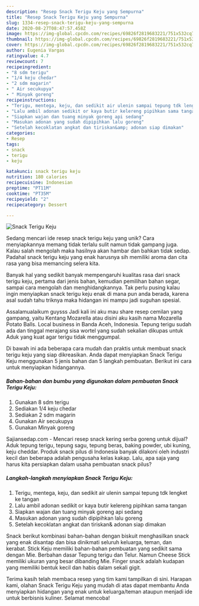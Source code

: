 ```yaml
---
description: "Resep Snack Terigu Keju yang Sempurna"
title: "Resep Snack Terigu Keju yang Sempurna"
slug: 1334-resep-snack-terigu-keju-yang-sempurna
date: 2020-08-27T08:47:57.458Z
image: https://img-global.cpcdn.com/recipes/69826f2819683221/751x532cq70/snack-terigu-keju-foto-resep-utama.jpg
thumbnail: https://img-global.cpcdn.com/recipes/69826f2819683221/751x532cq70/snack-terigu-keju-foto-resep-utama.jpg
cover: https://img-global.cpcdn.com/recipes/69826f2819683221/751x532cq70/snack-terigu-keju-foto-resep-utama.jpg
author: Eugenia Vargas
ratingvalue: 4.7
reviewcount: 7
recipeingredient:
- "8 sdm terigu"
- "1/4 keju chedar"
- "2 sdm magarin"
- " Air secukupya"
- " Minyak goreng"
recipeinstructions:
- "Terigu, mentega, keju, dan sedikit air ulenin sampai tepung tdk lengket ke tangan"
- "Lalu ambil adonan sedikit or kaya butir kelereng pipihkan sama tangan"
- "Siapkan wajan dan tuang minyak goreng api sedang"
- "Masukan adonan yang sudah dipipihkan lalu goreng"
- "Setelah kecoklatan angkat dan tiriskan&amp; adonan siap dimakan"
categories:
- Resep
tags:
- snack
- terigu
- keju

katakunci: snack terigu keju 
nutrition: 180 calories
recipecuisine: Indonesian
preptime: "PT11M"
cooktime: "PT35M"
recipeyield: "2"
recipecategory: Dessert

---
```



![Snack Terigu Keju](https://img-global.cpcdn.com/recipes/69826f2819683221/751x532cq70/snack-terigu-keju-foto-resep-utama.jpg)

Sedang mencari ide resep snack terigu keju yang unik? Cara menyiapkannya memang tidak terlalu sulit namun tidak gampang juga. Kalau salah mengolah maka hasilnya akan hambar dan bahkan tidak sedap. Padahal snack terigu keju yang enak harusnya sih memiliki aroma dan cita rasa yang bisa memancing selera kita.

Banyak hal yang sedikit banyak mempengaruhi kualitas rasa dari snack terigu keju, pertama dari jenis bahan, kemudian pemilihan bahan segar, sampai cara mengolah dan menghidangkannya. Tak perlu pusing kalau ingin menyiapkan snack terigu keju enak di mana pun anda berada, karena asal sudah tahu triknya maka hidangan ini mampu jadi suguhan spesial.

Assalamualaikum guysss Jadi kali ini aku mau share resep cemilan yang gampang, yaitu Kentang Mozarella atau disini aku kasih nama Mozarella Potato Balls. Local business in Banda Aceh, Indonesia. Tepung terigu sudah ada dan tinggal merajang sisa wortel yang sudah sekalian dikupas untuk Aduk yang kuat agar terigu tidak menggumpal.


Di bawah ini ada beberapa cara mudah dan praktis untuk membuat snack terigu keju yang siap dikreasikan. Anda dapat menyiapkan Snack Terigu Keju menggunakan 5 jenis bahan dan 5 langkah pembuatan. Berikut ini cara untuk menyiapkan hidangannya.

<!--inarticleads1-->

##### Bahan-bahan dan bumbu yang digunakan dalam pembuatan Snack Terigu Keju:

1. Gunakan 8 sdm terigu
1. Sediakan 1/4 keju chedar
1. Sediakan 2 sdm magarin
1. Gunakan  Air secukupya
1. Gunakan  Minyak goreng


Sajiansedap.com - Mencari resep snack kering serba goreng untuk dijual? Aduk tepung terigu, tepung sagu, tepung beras, baking powder, ubi kuning, keju cheddar. Produk snack pilus di Indonesia banyak dilakoni oleh industri kecil dan beberapa adalah pengusaha kelas kakap. Lalu, apa saja yang harus kita persiapkan dalam usaha pembuatan snack pilus? 

<!--inarticleads2-->

##### Langkah-langkah menyiapkan Snack Terigu Keju:

1. Terigu, mentega, keju, dan sedikit air ulenin sampai tepung tdk lengket ke tangan
1. Lalu ambil adonan sedikit or kaya butir kelereng pipihkan sama tangan
1. Siapkan wajan dan tuang minyak goreng api sedang
1. Masukan adonan yang sudah dipipihkan lalu goreng
1. Setelah kecoklatan angkat dan tiriskan&amp; adonan siap dimakan


Snack berikut kombinasi bahan-bahan dengan biskuit menghasilkan snack yang enak disantap dan bisa dinikmati seluruh keluarga, teman, dan kerabat. Stick Keju memiliki bahan-bahan pembuatan yang sedikit sama dengan Mie. Berbahan dasar Tepung terigu dan Telur. Namun Cheese Stick memiliki ukuran yang besar dibanding Mie. Finger snack adalah kudapan yang memiliki bentuk kecil dan habis dalam sekali gigit. 

Terima kasih telah membaca resep yang tim kami tampilkan di sini. Harapan kami, olahan Snack Terigu Keju yang mudah di atas dapat membantu Anda menyiapkan hidangan yang enak untuk keluarga/teman ataupun menjadi ide untuk berbisnis kuliner. Selamat mencoba!
